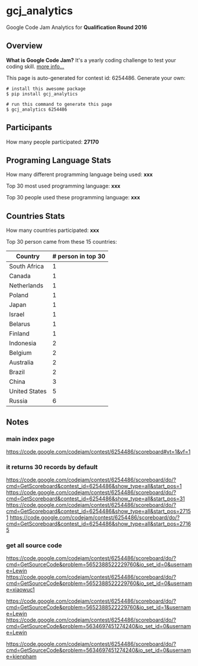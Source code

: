 # gcj_analytics
Google Code Jam Analytics for **Qualification Round 2016**

## Overview
**What is Google Code Jam?**
It's a yearly coding challenge to test your coding skill. [more info...](https://code.google.com/codejam)

This page is auto-generated for contest id: 6254486. Generate your own:

    # install this awesome package
    $ pip install gcj_analytics

    # run this command to generate this page
    $ gcj_analytics 6254486

## Participants
How many people participated: **27170**

## Programing Language Stats
How many different programming language being used: **xxx**

Top 30 most used programming language: **xxx**

Top 30 people used these programming language: **xxx**

## Countries Stats

How many countries participated: **xxx**

Top 30 person came from these 15 countries:

| Country | # person in top 30 |
| --------| ----------- |
| South Africa | 1 |
| Canada | 1 |
| Netherlands | 1 |
| Poland | 1 |
| Japan | 1 |
| Israel | 1 |
| Belarus | 1 |
| Finland | 1 |
| Indonesia | 2 |
| Belgium | 2 |
| Australia | 2 |
| Brazil | 2 |
| China | 3 |
| United States | 5 |
| Russia | 6 |

## Notes
### main index page
https://code.google.com/codejam/contest/6254486/scoreboard#vt=1&vf=1

### it returns 30 records by default
https://code.google.com/codejam/contest/6254486/scoreboard/do/?cmd=GetScoreboard&contest_id=6254486&show_type=all&start_pos=1
https://code.google.com/codejam/contest/6254486/scoreboard/do/?cmd=GetScoreboard&contest_id=6254486&show_type=all&start_pos=31
https://code.google.com/codejam/contest/6254486/scoreboard/do/?cmd=GetScoreboard&contest_id=6254486&show_type=all&start_pos=27151
https://code.google.com/codejam/contest/6254486/scoreboard/do/?cmd=GetScoreboard&contest_id=6254486&show_type=all&start_pos=27165

### get all source code
https://code.google.com/codejam/contest/6254486/scoreboard/do/?cmd=GetSourceCode&problem=5652388522229760&io_set_id=0&username=Lewin
https://code.google.com/codejam/contest/6254486/scoreboard/do/?cmd=GetSourceCode&problem=5652388522229760&io_set_id=0&username=xiaowuc1

https://code.google.com/codejam/contest/6254486/scoreboard/do/?cmd=GetSourceCode&problem=5652388522229760&io_set_id=1&username=Lewin
https://code.google.com/codejam/contest/6254486/scoreboard/do/?cmd=GetSourceCode&problem=5634697451274240&io_set_id=0&username=Lewin

https://code.google.com/codejam/contest/6254486/scoreboard/do/?cmd=GetSourceCode&problem=5634697451274240&io_set_id=0&username=kienpham
